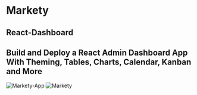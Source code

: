 # Markety

## React-Dashboard

## Build and Deploy a React Admin Dashboard App With Theming, Tables, Charts, Calendar, Kanban and More

![Markety-App](https://user-images.githubusercontent.com/103155105/192124634-ae4362e6-009c-448a-bba4-a2543eed45d4.jpg)
![Markety](https://user-images.githubusercontent.com/103155105/192121924-cbca2cd7-ad03-40af-b718-6bbe26f72133.jpeg)

